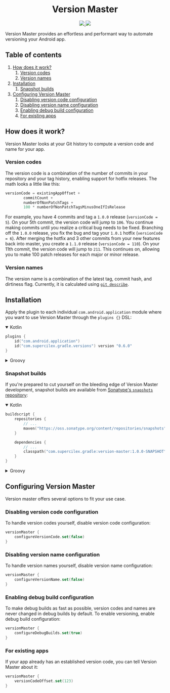 <h1 align="center">
    Version Master
</h1>

<p align="center">
    <a href="https://github.com/SUPERCILEX/version-master/actions">
        <img src="https://github.com/SUPERCILEX/version-master/workflows/CI/CD/badge.svg" />
    </a>
    <!-- TODO -->
    <a href="https://plugins.gradle.org/plugin/com.supercilex.gradle.versions">
        <img src="https://img.shields.io/maven-metadata/v/https/plugins.gradle.org/m2/com/supercilex/gradle/versions/com.supercilex.gradle.versions.gradle.plugin/maven-metadata.xml.svg?label=Gradle%20Plugins%20Portal" />
    </a>
</p>

Version Master provides an effortless and performant way to automate versioning your Android app.

## Table of contents

1. [How does it work?](#how-does-it-work)
   1. [Version codes](#version-codes)
   1. [Version names](#version-names)
1. [Installation](#installation)
   1. [Snapshot builds](#snapshot-builds)
1. [Configuring Version Master](#configuring-version-master)
   1. [Disabling version code configuration](#disabling-version-code-configuration)
   1. [Disabling version name configuration](#disabling-version-name-configuration)
   1. [Enabling debug build configuration](#enabling-debug-build-configuration)
   1. [For existing apps](#for-existing-apps)

## How does it work?

Version Master looks at your Git history to compute a version code and name for your app.

### Version codes

The version code is a combination of the number of commits in your repository and your tag history,
enabling support for hotfix releases. The math looks a little like this:

```kt
versionCode = existingAppOffset +
        commitCount +
        numberOfNonPatchTags +
        100 * numberOfNonPatchTagsMinusOneIfIsRelease
```

For example, you have 4 commits and tag a `1.0.0` release (`versionCode = 5`). On your
5th commit, the version code will jump to `106`. You continue making commits until you realize a
critical bug needs to be fixed. Branching off the `1.0.0` release, you fix the bug and tag your
`1.0.1` hotfix (`versionCode = 6`). After merging the hotfix and 3 other commits from your new
features back into master, you create a `1.1.0` release (`versionCode = 110`). On your 11th commit,
the version code will jump to `211`. This continues on, allowing you to make 100 patch releases for
each major or minor release.

### Version names

The version name is a combination of the latest tag, commit hash, and dirtiness flag. Currently,
it is calculated using [`git describe`](https://git-scm.com/docs/git-describe#_examples).

## Installation

Apply the plugin to each individual `com.android.application` module where you want to use Version
Master through the `plugins {}` DSL:

<details open><summary>Kotlin</summary>

```kt
plugins {
    id("com.android.application")
    id("com.supercilex.gradle.versions") version "0.6.0"
}
```

</details>

<details><summary>Groovy</summary>

```groovy
plugins {
    id 'com.android.application'
    id 'com.supercilex.gradle.versions' version '0.6.0'
}
```

</details>

### Snapshot builds

If you're prepared to cut yourself on the bleeding edge of Version Master development, snapshot
builds are available from
[Sonatype's `snapshots` repository](https://oss.sonatype.org/content/repositories/snapshots/com/supercilex/gradle/version-master/):

<details open><summary>Kotlin</summary>

```kt
buildscript {
    repositories {
        // ...
        maven("https://oss.sonatype.org/content/repositories/snapshots")
    }

    dependencies {
        // ...
        classpath("com.supercilex.gradle:version-master:1.0.0-SNAPSHOT")
    }
}
```

</details>

<details><summary>Groovy</summary>

```groovy
buildscript {
    repositories {
        // ...
        maven { url 'https://oss.sonatype.org/content/repositories/snapshots' }
    }

    dependencies {
        // ...
        classpath 'com.supercilex.gradle:version-master:1.0.0-SNAPSHOT'
    }
}
```

</details>

## Configuring Version Master

Version master offers several options to fit your use case.

### Disabling version code configuration

To handle version codes yourself, disable version code configuration:

```kt
versionMaster {
    configureVersionCode.set(false)
}
```

### Disabling version name configuration

To handle version names yourself, disable version name configuration:

```kt
versionMaster {
    configureVersionName.set(false)
}
```

### Enabling debug build configuration

To make debug builds as fast as possible, version codes and names are never changed in debug builds
by default. To enable versioning, enable debug build configuration:

```kt
versionMaster {
    configureDebugBuilds.set(true)
}
```

### For existing apps

If your app already has an established version code, you can tell Version Master about it:

```kt
versionMaster {
    versionCodeOffset.set(123)
}
```
